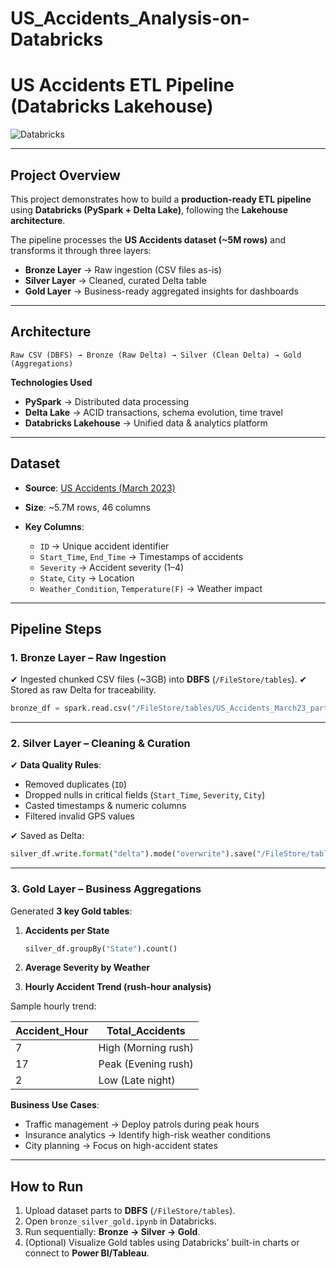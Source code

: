 # US_Accidents_Analysis-on-Databricks

# **US Accidents ETL Pipeline (Databricks Lakehouse)**

![Databricks](https://upload.wikimedia.org/wikipedia/commons/6/63/Databricks_Logo.png)

---

## **Project Overview**

This project demonstrates how to build a **production-ready ETL pipeline** using **Databricks (PySpark + Delta Lake)**, following the **Lakehouse architecture**.

The pipeline processes the **US Accidents dataset (\~5M rows)** and transforms it through three layers:

* **Bronze Layer** → Raw ingestion (CSV files as-is)
* **Silver Layer** → Cleaned, curated Delta table
* **Gold Layer** → Business-ready aggregated insights for dashboards

---

## **Architecture**

```
Raw CSV (DBFS) → Bronze (Raw Delta) → Silver (Clean Delta) → Gold (Aggregations)
```

**Technologies Used**

* **PySpark** → Distributed data processing
* **Delta Lake** → ACID transactions, schema evolution, time travel
* **Databricks Lakehouse** → Unified data & analytics platform

---

## **Dataset**

* **Source**: [US Accidents (March 2023)](https://www.kaggle.com/sobhanmoosavi/us-accidents)
* **Size**: \~5.7M rows, 46 columns
* **Key Columns**:

  * `ID` → Unique accident identifier
  * `Start_Time`, `End_Time` → Timestamps of accidents
  * `Severity` → Accident severity (1–4)
  * `State`, `City` → Location
  * `Weather_Condition`, `Temperature(F)` → Weather impact

---

## **Pipeline Steps**

### **1. Bronze Layer – Raw Ingestion**

✔ Ingested chunked CSV files (\~3GB) into **DBFS** (`/FileStore/tables`).
✔ Stored as raw Delta for traceability.

```python
bronze_df = spark.read.csv("/FileStore/tables/US_Accidents_March23_part*.csv", header=True, inferSchema=True)
```

---

### **2. Silver Layer – Cleaning & Curation**

✔ **Data Quality Rules**:

* Removed duplicates (`ID`)
* Dropped nulls in critical fields (`Start_Time`, `Severity`, `City`)
* Casted timestamps & numeric columns
* Filtered invalid GPS values

✔ Saved as Delta:

```python
silver_df.write.format("delta").mode("overwrite").save("/FileStore/tables/silver/us_accidents")
```

---

### **3. Gold Layer – Business Aggregations**

Generated **3 key Gold tables**:

1. **Accidents per State**

   ```python
   silver_df.groupBy("State").count()
   ```
2. **Average Severity by Weather**
3. **Hourly Accident Trend (rush-hour analysis)**

Sample hourly trend:

| Accident\_Hour | Total\_Accidents    |
| -------------- | ------------------- |
| 7              | High (Morning rush) |
| 17             | Peak (Evening rush) |
| 2              | Low (Late night)    |

**Business Use Cases**:

* Traffic management → Deploy patrols during peak hours
* Insurance analytics → Identify high-risk weather conditions
* City planning → Focus on high-accident states

---

## **How to Run**

1. Upload dataset parts to **DBFS** (`/FileStore/tables`).
2. Open `bronze_silver_gold.ipynb` in Databricks.
3. Run sequentially: **Bronze → Silver → Gold**.
4. (Optional) Visualize Gold tables using Databricks’ built-in charts or connect to **Power BI/Tableau**.
